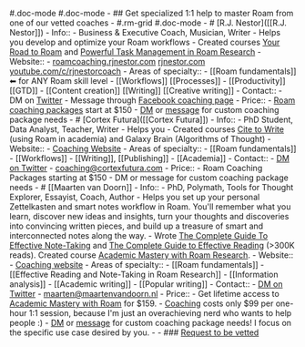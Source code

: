 #.doc-mode
#.doc-mode
    - ## Get specialized 1:1 help to master Roam from one of our vetted coaches
    - #.rm-grid #.doc-mode
        - # [R.J. Nestor]([[R.J. Nestor]])
            - Info::
                - Business & Executive Coach, Musician, Writer
                - Helps you develop and optimize your Roam workflows
                - Created courses [Your Road to Roam](https://courses.rjnestor.com/p/your-road-to-roam) and [Powerful Task Management in Roam Research](https://courses.rjnestor.com/p/powerful-task-management-in-roam-research)
            - Website:: 
                - [roamcoaching.rjnestor.com](https://roamcoaching.rjnestor.com) [rjnestor.com](https://rjnestor.com) [youtube.com/c/rjnestorcoach](https://youtube.com/c/rjnestorcoach)
            - Areas of specialty::
                - [[Roam fundamentals]] ⬅ for ANY Roam skill level
                - [[Workflows]] [[Processes]]
                - [[Productivity]] [[GTD]]
                - [[Content creation]] [[Writing]] [[Creative writing]]
            - Contact::
                - DM on [Twitter](https://twitter.com/rjnestor)
                - Message through [Facebook coaching page](https://m.me/rjnestorcoach)
            - Price::
                - [Roam coaching packages](https://roamcoaching.rjnestor.com) start at $150
                - [DM](https://twitter.com/rjnestor) or [message](https://m.me/rjnestorcoach) for custom coaching package needs
        - # [Cortex Futura]([[Cortex Futura]]) 
            - Info::
                - PhD Student, Data Analyst, Teacher, Writer
                - Helps you
                - Created courses [Cite to Write](https://t.co/Z95EFrEenY?amp=1) (using Roam in academia) and Galaxy Brain (Algorithms of Thought)
            - Website::
                - [Coaching Website](https://learn.cortexfutura.com/p/roam-research-coaching?utm_source=roamresearch&utm_medium=graph&utm_campaign=helpgraph)
            - Areas of specialty::
                - [[Roam fundamentals]]
                - [[Workflows]]
                - [[Writing]], [[Publishing]]
                - [[Academia]]
            - Contact::
                - [DM on Twitter](https://twitter.com/cortexfutura)
                - coaching@cortexfutura.com
            - Price::
                - Roam Coaching Packages starting at $150
                - DM or message for custom coaching package needs
        - # [[Maarten van Doorn]]
            - Info::
                - PhD, Polymath, Tools for Thought Explorer, Essayist, Coach, Author
                - Helps you set up your personal Zettelkasten and smart notes workflow in Roam. You'll remember what you learn, discover new ideas and insights, turn your thoughts and discoveries into convincing written pieces, and build up a treasure of smart and interconnected notes along the way.
                - Wrote [The Complete Guide To Effective Note-Taking](https://roambrain.com/the-complete-guide-to-effective-note-taking/) and [The Complete Guide to Effective Reading](https://maartenvandoorn.medium.com/the-complete-guide-to-effective-reading-fc1835937757) (>300K reads). Created course [Academic Mastery with Roam Research](https://www.academicmasterywithroam.com/). 
            - Website::
                - [Coaching website](https://maartenvandoorn.com/roam-research-coaching/)
            - Areas of specialty::
                - [[Roam fundamentals]]
                - [[Effective Reading and Note-Taking in Roam Research]]
                - [[Information analysis]]
                - [[Academic writing]]
                - [[Popular writing]]
            - Contact::
                - [DM on Twitter](https://twitter.com/maartenvdoorn)
                - maarten@maartenvandoorn.nl
            - Price::
                - Get lifetime access to [Academic Mastery with Roam](https://www.academicmasterywithroam.com/) for $159.
                - [Coaching](https://maartenvandoorn.com/roam-research-coaching/) costs only $99 per one-hour 1:1 session, because I'm just an overachieving nerd who wants to help people :)
                - [DM](https://twitter.com/maartenvdoorn) or [message](mailto:maarten@maartenvandoorn.nl) for custom coaching package needs! I focus on the specific use case desired by you.
    - 
    - ### [Request to be vetted](https://roamresearch.typeform.com/to/g5W8uCqz)
